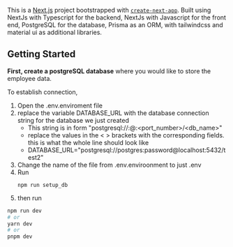 This is a [Next.js](https://nextjs.org/) project bootstrapped with [`create-next-app`](https://github.com/vercel/next.js/tree/canary/packages/create-next-app).
Built using NextJs with Typescript for the backend, NextJs with Javascript for the front end, PostgreSQL for the database, Prisma as an ORM, with tailwindcss and material ui as additional libraries.

## Getting Started

**First, create a postgreSQL database** where you would like to store the employee data.  

To establish connection, 

1. Open the .env.enviroment file
2. replace the variable DATABASE_URL with the database connection string for the database we just created
   * This string is in form "postgresql://<username>:<password>@<host>:<port_number>/<db_name>"
   * replace the values in the < > brackets with the corresponding fields. this is what the whole line should look like
   * DATABASE_URL="postgresql://postgres:password@localhost:5432/test2"
3. Change the name of the file from .env.enviroonment to just .env
4. Run
   ```
   npm run setup_db
   ```
5. then run

```bash
npm run dev
# or
yarn dev
# or
pnpm dev
```
